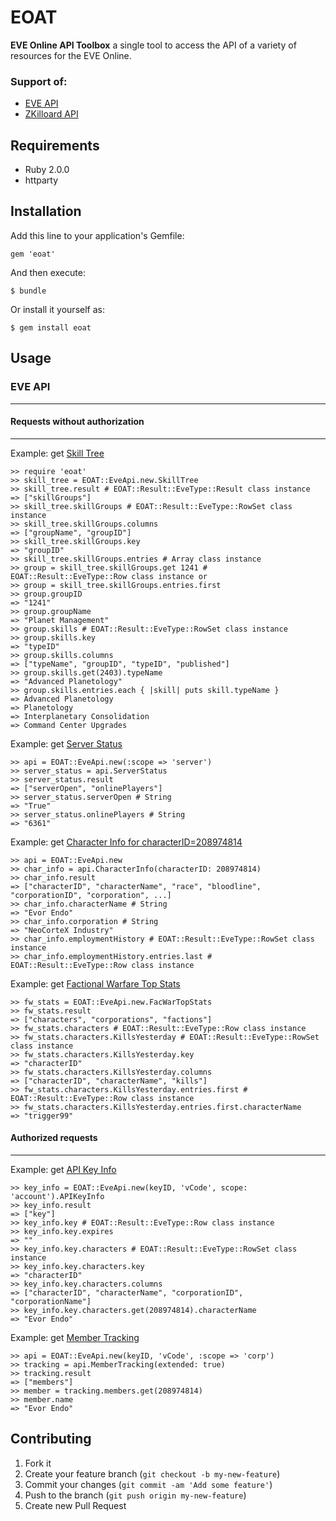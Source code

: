# EOAT

**EVE Online API Toolbox** a single tool to access the API of a variety of resources for the EVE Online.

### Support of:

  * [EVE API](https://wiki.eveonline.com/en/wiki/EVE_API_Functions)
  * [ZKilloard API](https://zkillboard.com/information/api/)

## Requirements

* Ruby 2.0.0
* httparty

## Installation

Add this line to your application's Gemfile:

    gem 'eoat'

And then execute:

    $ bundle

Or install it yourself as:

    $ gem install eoat

## Usage

### EVE API
***

#### Requests without authorization
---

Example: get [Skill Tree](https://api.eveonline.com/eve/SkillTree.xml.aspx)

    >> require 'eoat'
    >> skill_tree = EOAT::EveApi.new.SkillTree
    >> skill_tree.result # EOAT::Result::EveType::Result class instance
    => ["skillGroups"]
    >> skill_tree.skillGroups # EOAT::Result::EveType::RowSet class instance
    >> skill_tree.skillGroups.columns
    => ["groupName", "groupID"]
    >> skill_tree.skillGroups.key
    => "groupID"
    >> skill_tree.skillGroups.entries # Array class instance
    >> group = skill_tree.skillGroups.get 1241 # EOAT::Result::EveType::Row class instance or
    >> group = skill_tree.skillGroups.entries.first
    >> group.groupID
    => "1241"
    >> group.groupName
    => "Planet Management"
    >> group.skills # EOAT::Result::EveType::RowSet class instance
    >> group.skills.key
    => "typeID"
    >> group.skills.columns
    => ["typeName", "groupID", "typeID", "published"]
    >> group.skills.get(2403).typeName
    => "Advanced Planetology"
    >> group.skills.entries.each { |skill| puts skill.typeName }
    => Advanced Planetology
    => Planetology
    => Interplanetary Consolidation
    => Command Center Upgrades

Example: get [Server Status](https://api.eveonline.com/server/ServerStatus.xml.aspx/)

    >> api = EOAT::EveApi.new(:scope => 'server')
    >> server_status = api.ServerStatus
    >> server_status.result
    => ["serverOpen", "onlinePlayers"]
    >> server_status.serverOpen # String
    => "True"
    >> server_status.onlinePlayers # String
    => "6361"

Example: get [Character Info for characterID=208974814](https://api.eveonline.com/eve/CharacterInfo.xml.aspx?characterID=208974814)

    >> api = EOAT::EveApi.new
    >> char_info = api.CharacterInfo(characterID: 208974814)
    >> char_info.result
    => ["characterID", "characterName", "race", "bloodline", "corporationID", "corporation", ...]
    >> char_info.characterName # String
    => "Evor Endo"
    >> char_info.corporation # String
    => "NeoCorteX Industry"
    >> char_info.employmentHistory # EOAT::Result::EveType::RowSet class instance
    >> char_info.employmentHistory.entries.last # EOAT::Result::EveType::Row class instance

Example: get [Factional Warfare Top Stats](https://api.eveonline.com/eve/FacWarTopStats.xml.aspx)

    >> fw_stats = EOAT::EveApi.new.FacWarTopStats
    >> fw_stats.result
    => ["characters", "corporations", "factions"]
    >> fw_stats.characters # EOAT::Result::EveType::Row class instance
    >> fw_stats.characters.KillsYesterday # EOAT::Result::EveType::RowSet class instance
    >> fw_stats.characters.KillsYesterday.key
    => "characterID"
    >> fw_stats.characters.KillsYesterday.columns
    => ["characterID", "characterName", "kills"]
    >> fw_stats.characters.KillsYesterday.entries.first # EOAT::Result::EveType::Row class instance
    >> fw_stats.characters.KillsYesterday.entries.first.characterName
    => "trigger99"

#### Authorized requests
---

Example: get [API Key Info](https://wiki.eveonline.com/en/wiki/EVE_API_Account_APIKeyInfo)

    >> key_info = EOAT::EveApi.new(keyID, 'vCode', scope: 'account').APIKeyInfo
    >> key_info.result
    => ["key"]
    >> key_info.key # EOAT::Result::EveType::Row class instance
    >> key_info.key.expires
    => ""
    >> key_info.key.characters # EOAT::Result::EveType::RowSet class instance
    >> key_info.key.characters.key
    => "characterID"
    >> key_info.key.characters.columns
    => ["characterID", "characterName", "corporationID", "corporationName"]
    >> key_info.key.characters.get(208974814).characterName
    => "Evor Endo"

Example: get [Member Tracking](https://wiki.eveonline.com/en/wiki/EVE_API_Corporation_Member_Tracking)

    >> api = EOAT::EveApi.new(keyID, 'vCode', :scope => 'corp')
    >> tracking = api.MemberTracking(extended: true)
    >> tracking.result
    => ["members"]
    >> member = tracking.members.get(208974814)
    >> member.name
    => "Evor Endo"

## Contributing

1. Fork it
2. Create your feature branch (`git checkout -b my-new-feature`)
3. Commit your changes (`git commit -am 'Add some feature'`)
4. Push to the branch (`git push origin my-new-feature`)
5. Create new Pull Request
